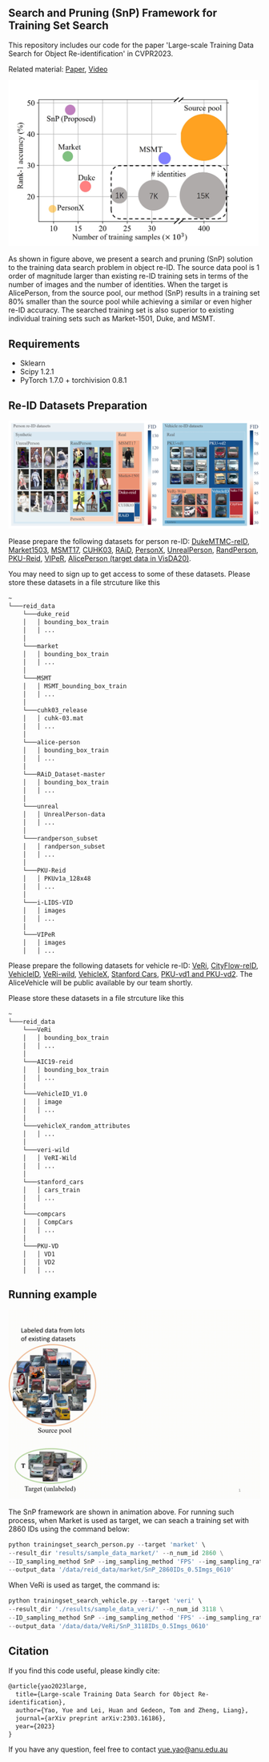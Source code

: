 ## Search and Pruning (SnP) Framework for Training Set Search

This repository includes our code for the paper 'Large-scale Training Data Search for Object Re-identification' in CVPR2023.

Related material: [Paper](https://arxiv.org/pdf/2303.16186), [Video](https://youtu.be/OAZ0Pka2mKE)

<!-- ![fig1](https://github.com/yorkeyao/SnP/blob/main/images/SnP.jpg)  -->
<img src="https://github.com/yorkeyao/SnP/blob/main/images/SnP.jpg" alt="drawing" width="500"/> 

As shown in figure above, we present a search and pruning (SnP) solution to the training data search problem in object re-ID. The source data pool is 1 order of magnitude larger than existing re-ID training sets in terms of the number of images and the number of identities. When the target is AlicePerson, from the source pool, our method (SnP) results in a training set 80\% smaller than the source pool while achieving a similar or even higher re-ID accuracy. The searched training set is also superior to existing individual training sets such as Market-1501, Duke, and MSMT.

## Requirements

- Sklearn
- Scipy 1.2.1
- PyTorch 1.7.0 + torchivision 0.8.1

## Re-ID Datasets Preparation


![fig1](https://github.com/yorkeyao/SnP/blob/main/images/datasets.jpg)  

Please prepare the following datasets for person re-ID: [DukeMTMC-reID](https://exposing.ai/duke_mtmc/), [Market1503](https://zheng-lab.cecs.anu.edu.au/Project/project_reid.html), [MSMT17](http://www.pkuvmc.com/publications/msmt17.html), [CUHK03](https://www.ee.cuhk.edu.hk/~xgwang/CUHK_identification.html), [RAiD](https://cs-people.bu.edu/dasabir/raid.php), [PersonX](https://github.com/sxzrt/Instructions-of-the-PersonX-dataset), [UnrealPerson](https://github.com/FlyHighest/UnrealPerson), [RandPerson](https://github.com/VideoObjectSearch/RandPerson), [PKU-Reid](https://github.com/charliememory/PKU-Reid-Dataset), [VIPeR](https://vision.soe.ucsc.edu/node/178), [AlicePerson (target data in VisDA20)](https://github.com/Simon4Yan/VisDA2020).

You may need to sign up to get access to some of these datasets. Please store these datasets in a file strcuture like this

```
~
└───reid_data
    └───duke_reid
    │   │ bounding_box_train
    │   │ ...
    │
    └───market
    │   │ bounding_box_train
    │   │ ...
    │
    └───MSMT
    │   │ MSMT_bounding_box_train
    │   │ ...
    │
    └───cuhk03_release
    │   │ cuhk-03.mat
    │   │ ...
    │
    └───alice-person
    │   │ bounding_box_train
    │   │ ...
    │
    └───RAiD_Dataset-master
    │   │ bounding_box_train
    │   │ ...
    │
    └───unreal
    │   │ UnrealPerson-data
    │   │ ...
    │
    └───randperson_subset
    │   │ randperson_subset
    │   │ ...
    │
    └───PKU-Reid
    │   │ PKUv1a_128x48
    │   │ ...
    │
    └───i-LIDS-VID
    │   │ images
    │   │ ...
    │
    └───VIPeR
    │   │ images
    │   │ ...
```

Please prepare the following datasets for vehicle re-ID: [VeRi](https://github.com/JDAI-CV/VeRidataset), [CityFlow-reID](https://www.aicitychallenge.org/), [VehicleID](https://www.pkuml.org/resources/pku-vehicleid.html), [VeRi-wild](https://github.com/PKU-IMRE/VERI-Wild), [VehicleX](https://drive.google.com/file/d/1qySICqFJdgjMVi6CrLwVxEOuvgcQgtF_/view?usp=sharing), [Stanford Cars](http://ai.stanford.edu/~jkrause/cars/car_dataset.html), [PKU-vd1 and PKU-vd2](https://www.pkuml.org/resources/pku-vds.html). The AliceVehicle will be public available by our team shortly. 

Please store these datasets in a file strcuture like this

```
~
└───reid_data
    └───VeRi
    │   │ bounding_box_train
    │   │ ...
    │
    └───AIC19-reid
    │   │ bounding_box_train
    │   │ ...
    │
    └───VehicleID_V1.0
    │   │ image
    │   │ ...
    │
    └───vehicleX_random_attributes
    │   │ ...
    │
    └───veri-wild
    │   │ VeRI-Wild
    │   │ ...
    │
    └───stanford_cars
    │   │ cars_train
    │   │ ...
    │
    └───compcars
    │   │ CompCars
    │   │ ...
    │
    └───PKU-VD
    │   │ VD1
    │   │ VD2
    │   │ ...
```

## Running example 

<img src="https://github.com/yorkeyao/SnP/blob/main/images/SnP.gif" alt="drawing" width="600"/> 

The SnP framework are shown in animation above. For running such process, when Market is used as target, we can seach a training set with 2860 IDs using the command below:

```python
python trainingset_search_person.py --target 'market' \
--result_dir 'results/sample_data_market/' --n_num_id 2860 \
--ID_sampling_method SnP --img_sampling_method 'FPS' --img_sampling_ratio 0.5 \
--output_data '/data/reid_data/market/SnP_2860IDs_0.5Imgs_0610'  
```

When VeRi is used as target, the command is:

```python
python trainingset_search_vehicle.py --target 'veri' \
--result_dir './results/sample_data_veri/' --n_num_id 3118 \
--ID_sampling_method SnP --img_sampling_method 'FPS' --img_sampling_ratio 0.5 \
--output_data '/data/data/VeRi/SnP_3118IDs_0.5Imgs_0610'
```



## Citation

If you find this code useful, please kindly cite:

```
@article{yao2023large,
  title={Large-scale Training Data Search for Object Re-identification},
  author={Yao, Yue and Lei, Huan and Gedeon, Tom and Zheng, Liang},
  journal={arXiv preprint arXiv:2303.16186},
  year={2023}
}
```

If you have any question, feel free to contact yue.yao@anu.edu.au

